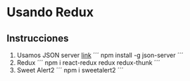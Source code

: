 # Usando Redux

## Instrucciones
1. Usamos JSON server [link](https://github.com/typicode/json-server)
´´´
npm install -g json-server
´´´
2. Redux
´´´
npm i react-redux redux redux-thunk
´´´
3. Sweet Alert2
´´´
npm i sweetalert2
´´´
